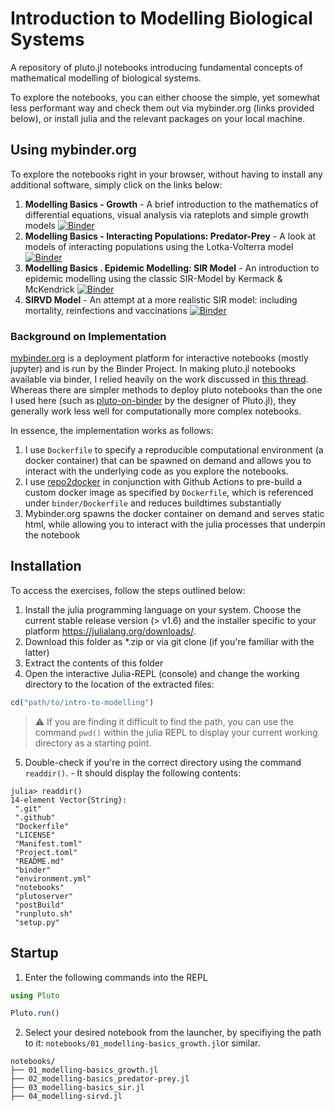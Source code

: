 # Introduction to Modelling Biological Systems
A repository of pluto.jl notebooks introducing fundamental concepts of mathematical modelling of biological systems.

To explore the notebooks, you can either choose the simple, yet somewhat less performant way and check them out via mybinder.org (links provided below), or install julia and the relevant packages on your local machine.

## Using mybinder.org

To explore the notebooks right in your browser, without having to install any additional software, simply click on the links below:

1. **Modelling Basics - Growth** - A brief introduction to the mathematics of differential equations, visual analysis via rateplots and simple growth models [![Binder](https://mybinder.org/badge_logo.svg)](https://mybinder.org/v2/gh/el-uhu/intro-to-modelling/HEAD?urlpath=pluto/open?path=/home/jovyan/notebooks/01_modelling-basics_growth.jl)
2. **Modelling Basics - Interacting Populations: Predator-Prey** - A look at models of interacting populations using the Lotka-Volterra model [![Binder](https://mybinder.org/badge_logo.svg)](https://mybinder.org/v2/gh/el-uhu/intro-to-modelling/HEAD?urlpath=pluto/open?path=/home/jovyan/notebooks/02_modelling-basics_predator-prey.jl)
3. **Modelling Basics . Epidemic Modelling: SIR Model** - An introduction to epidemic modelling using the classic SIR-Model by Kermack & McKendrick [![Binder](https://mybinder.org/badge_logo.svg)](https://mybinder.org/v2/gh/el-uhu/intro-to-modelling/HEAD?urlpath=pluto/open?path=/home/jovyan/notebooks/03_modelling-basics_sir.jl)
4. **SIRVD Model** - An attempt at a more realistic SIR model: including mortality, reinfections and vaccinations [![Binder](https://mybinder.org/badge_logo.svg)](https://mybinder.org/v2/gh/el-uhu/intro-to-modelling/HEAD?urlpath=pluto/open?path=/home/jovyan/notebooks/04_modelling-sirvd.jl)

### Background on Implementation
[mybinder.org](https://mybinder.org/) is a deployment platform for interactive notebooks (mostly jupyter) and is run by the Binder Project. In making pluto.jl notebooks available via binder, I relied heavily on the work discussed in [this thread](https://discourse.julialang.org/t/hosting-interactive-pluto-notebook-on-web-github/47167). Whereas there are simpler methods to deploy pluto notebooks than the one I used here (such as [pluto-on-binder](http://pluto-on-binder.glitch.me/) by the designer of Pluto.jl), they generally work less well for computationally more complex notebooks.

In essence, the implementation works as follows:

1. I use `Dockerfile` to specify a reproducible computational environment (a docker container) that can be spawned on demand and allows you to interact with the underlying code as you explore the notebooks.
2. I use [repo2docker]() in conjunction with Github Actions to pre-build a custom docker image as specified by `Dockerfile`, which is referenced under `binder/Dockerfile` and reduces buildtimes substantially
3. Mybinder.org spawns the docker container on demand and serves static html, while allowing you to interact with the julia processes that underpin the notebook

## Installation

To access the exercises, follow the steps outlined below:

1. Install the julia programming language on your system. Choose the current stable release version (> v1.6) and the installer specific to your platform https://julialang.org/downloads/.
2. Download this folder as *.zip or via git clone (if you're familiar with the latter)
3. Extract the contents of this folder
4. Open the interactive Julia-REPL (console) and change the working directory to the location of the extracted files:
   
```julia
cd("path/to/intro-to-modelling")
```

> :warning: If you are finding it difficult to find the path, you can use the command `pwd()` within the julia REPL to display your current working directory as a starting point.

5. Double-check if you're in the correct directory using the command `readdir()`. - It should display the following contents:

```
julia> readdir()
14-element Vector{String}:
 ".git"
 ".github"
 "Dockerfile"
 "LICENSE"
 "Manifest.toml"
 "Project.toml"
 "README.md"
 "binder"
 "environment.yml"
 "notebooks"
 "plutoserver"
 "postBuild"
 "runpluto.sh"
 "setup.py"
```

## Startup
1. Enter the following commands into the REPL
```julia
using Pluto

Pluto.run()
```

2. Select your desired notebook from the launcher, by specifiying the path to it: `notebooks/01_modelling-basics_growth.jl`or similar.
```
notebooks/
├── 01_modelling-basics_growth.jl
├── 02_modelling-basics_predator-prey.jl
├── 03_modelling-basics_sir.jl
├── 04_modelling-sirvd.jl
```
